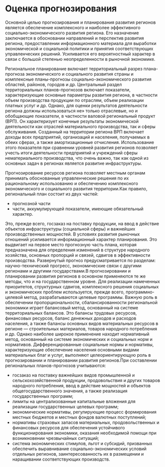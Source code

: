 # Оценка прогнозирования

Основной целью прогнозирования и планирования развития регионов является обеспечение комплексного и наиболее эффективного социально-экономического развития региона. Его назначение заключается в обосновании направлений и перспектив развития региона, предоставлении информационного материала для выработки экономической и социальной политики и принятия соответствующих управленческих решений. Усиливается его вероятностный характер в связи с большой степенью неопределенности в рыночной экономике.

Региональное планирование включает территориальный разрез плана-прогноза экономического и социального развития страны и комплексные планы-прогнозы социально-экономического развития областей, районов, городов и др. Центральный раздел территориальных планов-прогнозов включает показатели, характеризующие основные параметры развития региона, в частности объем производства продукции по отраслям, объем реализации платных услуг и др. Однако, для оценки результатов деятельности региона должны использоваться не» только отраслевые, но и обобщающие показатели, в частности валовой региональный продукт (ВРП). Он характеризует конечные результаты экономической деятельности как отраслей материального производства, так и сферы обслуживания. Созданный на территории региона ВРП включает доходы всех предприятий, организаций и населения, получаемых в обеих сферах, а также амортизационные отчисления. Использование этого показателя при сравнении уровней развития регионов позволяет учесть итоги деятельности предприятий и учреждений сферы нематериального производства, что очень важно, так как одной из основных задач в регионах является развитие инфраструктуры.

Прогнозирование ресурсов региона позволяет местным органам принимать обоснованные управленческие решения по их рациональному использованию и обеспечению комплексного экономического и социального развития территории.Как правило, региональный план состоит из двух частей:

- прогнозной части
- части, аккумулирующей показатели, имеющие обязательный характер.

Это, прежде всего, госзаказ на поставку продукции, на ввод в действие объектов инфраструктуры (социальной сферы) и важнейших производственных мощностей. В условиях развития рыночных отношений усиливается информационный характер планирования. Это выдвигает на первое место прогнозную часть плана, которая предназначена для определения изменений в структуре народного хозяйства, основных пропорций и связей, сдвигов в эффективности производства. Развернутый прогноз предусматривается по разделам: научно-технический прогресс, экономические связи с другими регионами и другими государствами.В прогнозировании и планировании развития регионов в основном применяются те же методы, что и на государственном уровне. Для реализации намеченных приоритетов, структурных сдвигов, комплексного решения социальных и экономических проблем используется, прежде всего, программно-целевой метод, разрабатываются целевые программы. Важную роль в обеспечении пропорциональности, сбалансированности региональной экономики играет балансовый метод, основанный на системе территориальных балансов. Это балансы трудовых ресурсов, финансовых ресурсов, баланс денежных доходов и расходов населения, а также балансы основных видов материальных ресурсов в регионе — строительных материалов, товаров народного потребления и др. Однако наиболее широкое применение находит нормативный метод, основанный на системе экономических и социальных норм и нормативов. Дифференцированные социальные нормы и нормативы, характеризующие обеспечение населения основными видами материальных благ и услуг, выполняют целеориентирующую роль в прогнозировании и планировании развития регионов.При составлении региональных планов-прогнозов учитываются:

- госзаказ на поставку важнейших видов промышленной и сельскохозяйственной продукции, продовольствия и других товаров народного потребления, ввод в действие мощностей и объектов общегосударственного значения, а также реализация государственных программ;
- лимиты на централизованные капитальные вложения для реализации государственных целевых программ;
- экономические нормативы, регулирующие процесс формирования местных бюджетов и местных фондов валютных поступлений;
- нормативы страховых запасов материальных, продовольственных и финансовых ресурсов для обеспечения устойчивого функционирования экономики, оказания необходимой помощи при возникновении чрезвычайных ситуаций;
- система экономических стимулов, льгот и субсидий, призванных обеспечить выравнивание социально-экономических условий отдельных регионов, заинтересованность их в размещении и наращивании соответствующих производств.
